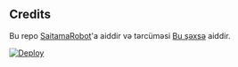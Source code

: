 

## Credits

Bu repo [SaitamaRobot](https://github.com/AnimeKaizoku/SaitamaRobot)'a aiddir və tərcüməsi [Bu şəxsə](https://t.me/rihad) aiddir. 

[![Deploy](https://www.herokucdn.com/deploy/button.svg)](https://heroku.com/deploy?template=https://github.com/Abdulla034/Tg-Bot-Marie-Bot.git)

